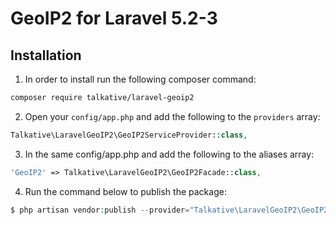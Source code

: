 # GeoIP2 for Laravel 5.2-3

## Installation

1) In order to install run the following composer command:

``` bash
composer require talkative/laravel-geoip2
```

2) Open your `config/app.php` and add the following to the `providers` array:

``` php
Talkative\LaravelGeoIP2\GeoIP2ServiceProvider::class,
```

3) In the same config/app.php and add the following to the aliases array:

``` php
'GeoIP2' => Talkative\LaravelGeoIP2\GeoIP2Facade::class,
```

4) Run the command below to publish the package:

``` php
$ php artisan vendor:publish --provider="Talkative\LaravelGeoIP2\GeoIP2ServiceProvider"
```

